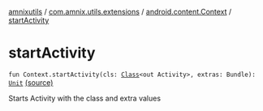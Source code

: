 [amnixutils](../../index.md) / [com.amnix.utils.extensions](../index.md) / [android.content.Context](index.md) / [startActivity](./start-activity.md)

# startActivity

`fun Context.startActivity(cls: `[`Class`](http://docs.oracle.com/javase/6/docs/api/java/lang/Class.html)`<out Activity>, extras: Bundle): `[`Unit`](https://kotlinlang.org/api/latest/jvm/stdlib/kotlin/-unit/index.html) [(source)](https://github.com/AmniX/amnixUtils/tree/master/amnixutils/src/main/java/com/amnix/utils/extensions/ContextExtension.kt#L311)

Starts Activity with the class and extra values

